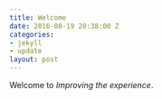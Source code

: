 ```yaml
---
title: Welcome
date: 2016-08-19 20:38:00 Z
categories:
- jekyll
- update
layout: post
---
```


Welcome to *Improving the experience*.